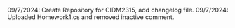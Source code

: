 09/7/2024: Create Repository for CIDM2315, add changelog file.
09/7/2024: Uploaded Homework1.cs and removed inactive comment.
